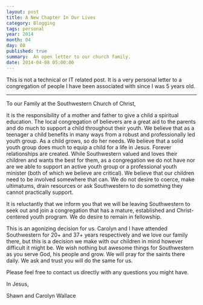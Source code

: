 ```yaml
---
layout: post
title: A New Chapter In Our Lives
category: Blogging
tags: personal
year: 2014
month: 04
day: 08
published: true
summary:  An open letter to our church family.
date: 2014-04-08 05:00:00
---
```

This is not a technical or IT related post.  It is a very personal letter to a congregation of people I have been associated with since I was 5 years old.

---
To our Family at the Southwestern Church of Christ,

It is the responsibility of a mother and father to give a child a spiritual education. The local congregation of believers are a great aid to the parents and do much to support a child throughout their youth. We believe that as a teenager a child benefits in many ways from a robust and professionally led youth group. As a child grows, so do her needs. We believe that a solid youth group does much to equip a child for a life in Jesus. Forever relationships are created. While Southwestern valued and loves their children and wants the best for them, as a congregation we do not have nor are we able to support an active youth group or a professional youth minister (both of which we believe are critical). We believe that our children need to be involved somewhere that can. We do not desire to coerce, make ultimatums, drain resources or ask Southwestern to do something they cannot practically support.

It is reluctantly that we inform you that we will be leaving Southwestern to seek out and join a congregation that has a mature, established and Christ-centered youth program. We do desire to remain in fellowship.

This is an agonizing decision for us. Carolyn and I have attended Southwestern for 20+ and 37+ years respectively and we love our family there, but this is a decision we make with our children in mind however difficult it might be. We wish nothing but awesome things for Southwestern as you serve God, his people and grow. We will pray for the saints there daily. We ask and trust you will do the same for us.

Please feel free to contact us directly with any questions you might have.

In Jesus,

Shawn and Carolyn Wallace